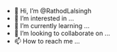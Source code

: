 - 👋 Hi, I’m @RathodLalsingh
- 👀 I’m interested in ...
- 🌱 I’m currently learning ...
- 💞️ I’m looking to collaborate on ...
- 📫 How to reach me ...

<!---
RathodLalsingh/RathodLalsingh is a ✨ special ✨ repository because its `README.md` (this file) appears on your GitHub profile.
You can click the Preview link to take a look at your changes.
---
